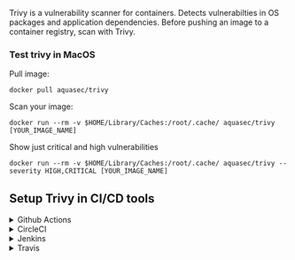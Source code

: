 Trivy is a vulnerability scanner for containers. Detects vulnerabilties in OS packages and application dependencies.
Before pushing an image to a container registry, scan with Trivy.  

### Test trivy in MacOS

Pull image: 

`docker pull aquasec/trivy`

Scan your image:

`docker run --rm -v $HOME/Library/Caches:/root/.cache/ aquasec/trivy [YOUR_IMAGE_NAME]`

Show just critical and high vulnerabilities 

`docker run --rm -v $HOME/Library/Caches:/root/.cache/ aquasec/trivy --severity HIGH,CRITICAL [YOUR_IMAGE_NAME]` 


## Setup Trivy in CI/CD tools 

<details>
  <summary>Github Actions</summary>

####Github Actions

 There are two workflows in `.github/workflows` folder:

   - `scan.yml` workflow builds and scans an image.
   - `scan_and_push.yml` workflow builds, scans and pushes an image in Google Container Registry. 
 
 When using `scan_and_push.yml` please make sure you have setup Google Container Registry.
- Create a Service Account
- Add the Cloud Build Service Account role to this Service Account
- Generate a key for this Service Account
- Create a SECRET in your repository named `GCLOUD_SERVICE_ACCOUNT_KEY` with the value of :
  
  -  `cat path-to/key.json | base64 -b 0` for MacOS 

  -  `cat path-to/key.json | base64 -w 0` for Linux 

Job will fail when critical and high vulnerabilties are found, if one of the options is used:

- `args: --exit-code 1 --severity CRITICAL,HIGH --no-progress us.gcr.io/${GOOGLE_PROJECT}/${YOUR_IMAGE}` 
- `args: --exit-code 0 --severity MEDIUM,LOW --no-progress us.gcr.io/${GOOGLE_PROJECT}/${YOUR_IMAGE}`

</details>

<details>
  <summary>CircleCI</summary>

####CircleCI

</details>

<details>
  <summary>Jenkins</summary>

</details>

<details>
  <summary>Travis</summary>

</details>


